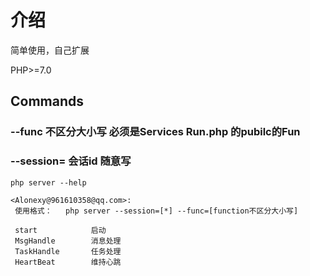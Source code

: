 # 介绍
简单使用，自己扩展

PHP>=7.0

## Commands
### --func 不区分大小写  必须是Services Run.php 的pubilc的Fun
### --session= 会话id 随意写
```
php server --help

<Alonexy@961610358@qq.com>:
 使用格式：	 php server --session=[*] --func=[function不区分大小写]

 start            启动
 MsgHandle        消息处理
 TaskHandle       任务处理
 HeartBeat        维持心跳

```
